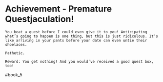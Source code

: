 # Achievement - Premature Questjaculation!
```
You beat a quest before I could even give it to you! Anticipating what’s going to happen is one thing, but this is just ridiculous. It’s like arriving in your pants before your date can even untie their shoelaces.

Pathetic.

Reward: You get nothing! And you would’ve received a good quest box, too!
```



#book_5